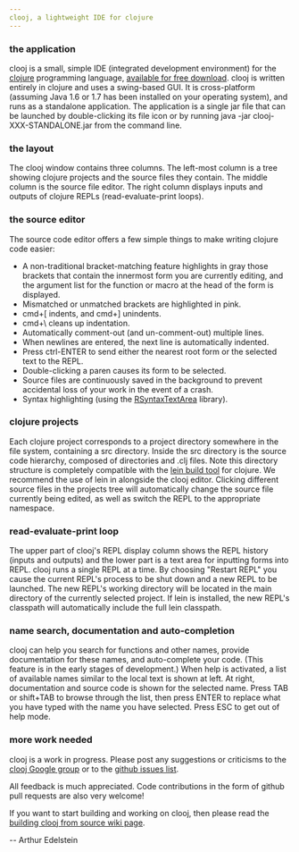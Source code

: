 ```yaml
---
clooj, a lightweight IDE for clojure
---
```


### the application
clooj is a small, simple IDE (integrated development environment) for the
[clojure](http://clojure.org) programming language, [available for free
download](http://www.mediafire.com/?kxa2an0k0ings). clooj is written entirely in
clojure and uses a swing-based GUI. It is cross-platform (assuming Java 1.6 or
1.7 has been installed on your operating system), and runs as a standalone
application. The application is a single jar file that can be launched by
double-clicking its file icon or by running java -jar clooj-XXX-STANDALONE.jar
from the command line.

### the layout
The clooj window contains three columns. The left-most column is a tree showing clojure projects and the source files they contain. The middle column is the source file editor. The right column displays inputs and outputs of clojure REPLs (read-evaluate-print loops).

### the source editor
The source code editor offers a few simple things to make writing clojure code easier:

 *  A non-traditional bracket-matching feature highlights in gray those brackets that contain the innermost form you are currently editing, and the argument list for the function or macro at the head of the form is displayed.
 *  Mismatched or unmatched brackets are highlighted in pink.
 *  cmd+[ indents, and cmd+] unindents.
 *  cmd+\ cleans up indentation.
 *  Automatically comment-out (and un-comment-out) multiple lines.
 *  When newlines are entered, the next line is automatically indented. 
 *  Press ctrl-ENTER to send either the nearest root form or the selected text to the REPL.
 *  Double-clicking a paren causes its form to be selected.
 *  Source files are continuously saved in the background to prevent accidental loss of your work in the event of a crash.
 *  Syntax highlighting (using the [RSyntaxTextArea](http://fifesoft.com/rsyntaxtextarea/) library).

### clojure projects
Each clojure project corresponds to a project directory somewhere in the file system, containing a src directory. Inside the src directory is the source code hierarchy, composed of directories and .clj files. Note this directory structure is completely compatible with the [lein build tool](http://leiningen.org/) for clojure. We recommend the use of lein in alongside the clooj editor. Clicking different source files in the projects tree will automatically change the source file currently being edited, as well as switch the REPL to the appropriate namespace.

### read-evaluate-print loop
The upper part of clooj's REPL display column shows the REPL history (inputs and outputs) and the lower part is a text area for inputting forms into REPL. clooj runs a single REPL at a time. By choosing "Restart REPL" you cause the current REPL's process to be shut down and a new REPL to be launched. The new REPL's working directory will be located in the main directory of the currently selected project. If lein is installed, the new REPL's classpath will automatically include the full lein classpath.

### name search, documentation and auto-completion
clooj can help you search for functions and other names, provide documentation for these names, and auto-complete your code. (This feature is in the early stages of development.) When help is activated, a list of available names similar to the local text is shown at left. At right, documentation and source code is shown for the selected name. Press TAB or shift+TAB to browse through the list, then press ENTER to replace what you have typed with the name you have selected. Press ESC to get out of help mode.

### more work needed
clooj is a work in progress. Please post any suggestions or criticisms to the [clooj Google group](http://groups.google.com/group/clooj) or to the [github issues list](https://github.com/arthuredelstein/clooj/issues).

All feedback is much appreciated. Code contributions in the form of github pull requests are also very welcome!

If you want to start building and working on clooj, then please read the [building clooj from source wiki
page](https://github.com/arthuredelstein/clooj/wiki/Building-clooj).

-- Arthur Edelstein

